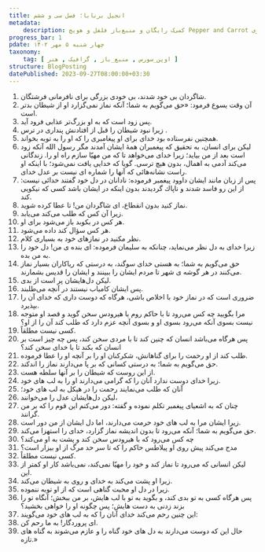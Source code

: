 ```yaml
---
title: انجیل برنابا؛ فصل سی و ششم
metadata:
    description: کمی‌ک رایگان و منبع‌باز فلفل و هویچ Pepper and Carrot ساخته شده توسط دیوید ریووی David Revoy 
progress_bar: 1
pdate: چهار شنبه ۵ مهر ۱۴۰۲    
taxonomy:
    tag: [ اوپن_سورس , منبع_باز , گرافیک , هنر ]
structure: BlogPosting
datePublished: 2023-09-27T08:00:00+03:30
---
```


1. شاگردان بی خود شدند، بی خودی بزرگی برای نافرمانی فرشتگان.
2. آن وقت یسوع فرمود: «حق می‌گویم به شما؛ آنكه نماز نمی‌گزارد او از شیطان بدتر است.
3. پس زود است كه به او بزرگ‌تر عذابی فرود آید.
4. زیرا نبود شیطان را قبل از افتادنش پنداری در ترس .
5. همچنین نفرستاده بود خدای برای او پیغامبری را كه او را به توبه بخواند.
6. لیكن برای انسان، به تحقیق كه پیغمبران همهٔ ایشان آمدند مگر رسول الله آنكه زود است بعد از من بیاید؛ زیرا خدای می‌خواهد تا كه من مهيّا سازم راه او را. زندگانی می‌كند آدمی‌ به اهمال، بدون هیچ ترسی. گویا كه خدایی یافت نمی‌شود؛ با اینكه او راست نشانه‌هائی كه آنها را شماره ای نیست بر عدل خدای.
7. پس از زبان مانند ایشان داوود پیغمبر فرموده: نادانان در دل خود گفتند خدائی نیست: از این رو فاسد شدند و ناپاك گردیدند بدون اینكه در ایشان باشد كسی كه نیكویی كند.
8. نماز كنید بدون انقطاع، ای شاگردان من! تا عطا كرده شوید.
9. زیرا آن كس كه طلب می‌كند می‌یابد.
10. هر كس در بكوبد باز می‌شود برای او.
11. هر كس سؤال كند داده می‌شود.
12. نظر مكنید در نمازهای خود به بسیاری كلام.
13. زیرا خدای به دل نظر می‌نماید، چنانكه به سلیمان فرموده: ای بنده ی من! دل خود را به من بده.
14. حق می‌گویم به شما؛ به هستی خدای سوگند، به درستی كه ریاكاران بسیار نماز می‌كنند در هر گوشه ی شهر تا مردم ایشان را ببینند و ایشان را قدیس بشمارند. 
15. لیكن دل‌هایشان پر است از بدی.
16. پس ایشان كامیاب نیستند در آنچه می‌طلبند.
17. ضروری است كه در نماز خود با اخلاص باشی، هرگاه كه دوست داری كه خدای آن را بپذیرد.
18. مرا بگویید چه كس می‌رود تا با حاكم روم یا هیرودس سخن گوید و قصد او متوجه نیست بسوی آنكه می‌رود بسوی او و بسوی آنچه عزم دارد كه طلب كند آن را از او؟  
19.  كسی نیست مطلقاً.
20. پس هرگاه می‌باشد انسان كه چنین كند تا با مردی سخن كند، پس چه چیز است بر انسان كه بكند تا با خدای سخن كند؟
21. طلب كند از او رحمت را برای گناهانش، شكركنان او را بر آنچه او را عطا فرموده.
22. حق می‌گویم به شما؛ به درستی كسانی كه بر پا می‌دارند نماز را اندكند.
23. از این روست كه شیطان را بر آنها سلطه هست.
24. زیرا خدای دوست ندارد آنان را كه گرامی می‌دارند او را به لب های خود.
25. آنان كه طلب می‌نمایند رحمت را در هیكل به لب های خود؛
26. لیكن دل‌هایشان عدل را می‌خوانند،
27. چنان كه به اشعیای پیغمبر تكلم نموده و گفته: دور می‌كنم این قوم را كه بر من گرانند.
28. زیرا ایشان مرا به لب های خود حرمت می‌دارند، اما دل ایشان از من دور است.
29. حق می‌گویم به شما؛ آنكه می‌رود تا بدون اندیشه نماز گزارد، خدای را استهزا می‌كند.
30. چه كس می‌رود كه با هیرودس سخن كند و پشت به او می‌كند؟
31. مدح می‌كند پیش روی او پیلاطس حاكم را كه تا سر حد مرگ از او بیزار است؟
32. كسی نیست مطلقاً.
33. لیكن انسانی كه می‌رود تا نماز كند و خود را مهيّا نمی‌كند، نمی‌باشد كار او كمتر از این.
34. زیرا او پشت می‌كند به خدای و روی به شیطان می‌كند.
35. زیرا در دل او محبت گناهی است كه از او توبه ننموده.
36. پس هرگاه كسی به تو بدی كند، و بگوید به تو با لب هایش، بر من ببخش؛ آنگاه تو را بزند زدنی به دست هایش؛ پس چگونه او را خواهی بخشید؟
37. این چنین رحم می‌كند خدای آنان را كه به لب های خود می‌گویند: 
38. ای پروردگار! به ما رحم كن.
39. حال این كه دوست می‌دارند به دل های خود گناه را و عازم می‌شوند به گناه های تازه.»